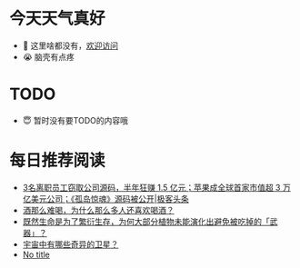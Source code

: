 # 今天天气真好
- 👋 这里啥都没有，[欢迎访问](https://zhangfeng-ola.github.io/)
- 😭 脑壳有点疼
<!---
- 👀 I’m interested in ...
- 🌱 I’m currently learning ...
- 💞️ I’m looking to collaborate on ...
- 📫 How to reach me ...
- 😇 I'm doing something ...

--->

# TODO 
- 😇 暂时没有要TODO的内容哦

<!---
zhangfeng-ola/zhangfeng-ola is a ✨ special ✨ repository because its `README.md` (this file) appears on your GitHub profile.
You can click the Preview link to take a look at your changes.
--->

# 每日推荐阅读
<!-- BLOG-POST-LIST:START -->
- [3名离职员工窃取公司源码，半年狂赚 1.5 亿元；苹果成全球首家市值超 3 万亿美元公司；《孤岛惊魂》源码被公开|极客头条](https://blog.csdn.net/weixin_39786569/article/details/131509515)
- [酒那么难喝，为什么那么多人还喜欢喝酒？](https://daily.zhihu.com/story/9763334)
- [既然生命是为了繁衍生存，为何大部分植物未能演化出避免被吃掉的「武器」？](https://daily.zhihu.com/story/9763326)
- [宇宙中有哪些奇异的卫星？](https://daily.zhihu.com/story/9763336)
- [No title](https://daily.zhihu.com/story/9763339)
<!-- BLOG-POST-LIST:END -->

